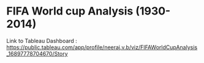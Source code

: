 # FIFA World cup Analysis (1930-2014)
 
Link to Tableau Dashboard : https://public.tableau.com/app/profile/neeraj.v.b/viz/FIFAWorldCupAnalysis_16897778704670/Story
